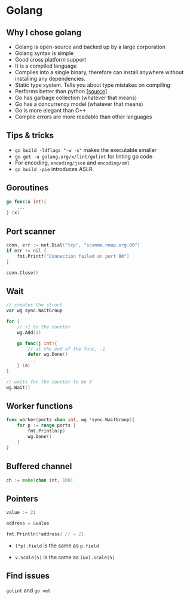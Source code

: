 # Golang

## Why I chose golang

- Golang is open-source and backed up by a large corporation
- Golang syntax is simple
- Good cross platform support
- It is a compiled language
- Compiles into a single binary, therefore can install anywhere without
installing any dependencies.
- Static type system. Tells you about type mistakes on compiling
- Performs better than python
[[source]](https://benchmarksgame.alioth.debian.org/u64q/compare.php?lang=go&lang2=python3)
- Go has garbage collection (whatever that means)
- Go has a concurrency model (whatever that means)
- Go is more elegant than C++
- Compile errors are more readable than other languages

## Tips & tricks

- `go build -ldflags "-w -s"` makes the executable smaller
- `go get -u golang.org/x/lint/golint` for linting go code
- For encoding, `encoding/json` and `encoding/xml`
- `go build -pie` introduces ASLR.


## Goroutines

```go
go func(a int){
	...
} (x)
```

## Port scanner

```go
conn, err := net.Dial("tcp", "scanme.nmap.org:80")
if err != nil {
	fmt.Printf("Connection failed on port 80")
}

conn.Close()
```

## Wait

```go
// creates the struct
var wg sync.WaitGroup 

for {
	// +1 to the counter
	wg.Add(1)

	go func(j int){
		// at the end of the func, -1
		defer wg.Done()
		...
	} (a)
}

// waits for the counter to be 0
wg.Wait()
```

## Worker functions

```go
func worker(ports chan int, wg *sync.WaitGroup){
	for p := range ports {
		fmt.Println(p)
		wg.Done()
	}
}
```

## Buffered channel

```go
ch := make(chan int, 100)
```

## Pointers
```go
value := 21

address = &value

fmt.Println(*address) // = 21
```

- `(*p).field` is the same as `p.field`
* `v.Scale(5)` is the same as `(&v).Scale(5)`

## Find issues
`golint` and `go vet`
